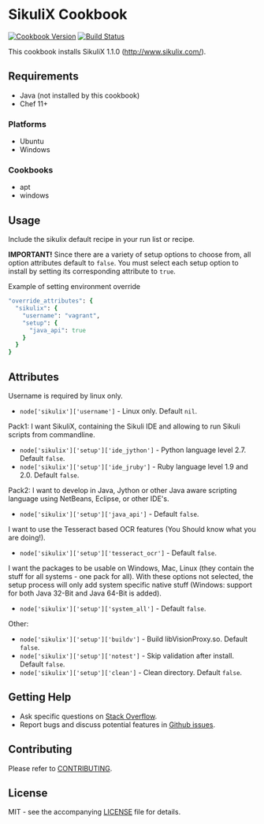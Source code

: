 # SikuliX Cookbook

[![Cookbook Version](http://img.shields.io/cookbook/v/sikulix.svg?style=flat-square)][cookbook]
[![Build Status](http://img.shields.io/travis/dhoer/chef-sikulix.svg?style=flat-square)][travis]

[cookbook]: https://supermarket.chef.io/cookbooks/sikulix
[travis]: https://travis-ci.org/dhoer/chef-sikulix

This cookbook installs SikuliX 1.1.0 (http://www.sikulix.com/).

## Requirements

- Java (not installed by this cookbook)
- Chef 11+

### Platforms

- Ubuntu
- Windows

### Cookbooks

- apt
- windows

## Usage

Include the sikulix default recipe in your run list or recipe.

**IMPORTANT!** Since there are a variety of setup options to choose from, all option attributes default to `false`. You 
must select each setup option to install by setting its corresponding attribute to `true`.

Example of setting environment override

```ruby
"override_attributes": {
  "sikulix": {
    "username": "vagrant",
    "setup": {
      "java_api": true
    }
  }
}
```

## Attributes

Username is required by linux only.

- `node['sikulix']['username']` - Linux only. Default `nil`.

Pack1: I want SikuliX, containing the Sikuli IDE and allowing to run Sikuli scripts from commandline.

- `node['sikulix']['setup']['ide_jython']` - Python language level 2.7. Default `false`.
- `node['sikulix']['setup']['ide_jruby']` - Ruby language level 1.9 and 2.0. Default `false`.

Pack2: I want to develop in Java, Jython or other Java aware scripting language using NetBeans, Eclipse, or other IDE's.

- `node['sikulix']['setup']['java_api']` - Default `false`.  

I want to use the Tesseract based OCR features (You Should know what you are doing!).

- `node['sikulix']['setup']['tesseract_ocr']` - Default `false`. 

I want the packages to be usable on Windows, Mac, Linux (they contain the stuff for all systems - one pack for all).
With these options not selected, the setup process will only add system specific native stuff (Windows: support for
both Java 32-Bit and Java 64-Bit is added).

- `node['sikulix']['setup']['system_all']` - Default `false`. 

Other:

- `node['sikulix']['setup']['buildv']` - Build libVisionProxy.so. Default `false`.
- `node['sikulix']['setup']['notest']` - Skip validation after install. Default `false`.
- `node['sikulix']['setup']['clean']` - Clean directory. Default `false`.

## Getting Help

- Ask specific questions on [Stack Overflow](http://stackoverflow.com/questions/tagged/sikulix).
- Report bugs and discuss potential features in [Github issues](https://github.com/dhoer/chef-sikulix/issues).

## Contributing

Please refer to [CONTRIBUTING](https://github.com/dhoer/chef-sikulix/blob/master/CONTRIBUTING.md).

## License

MIT - see the accompanying [LICENSE](https://github.com/dhoer/chef-sikulix/blob/master/LICENSE.md) file for details.
